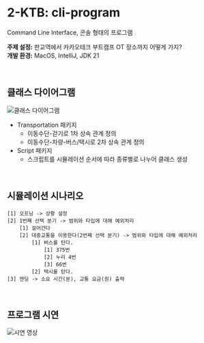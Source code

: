 # 2-KTB: cli-program
Command Line Interface, 콘솔 형태의 프로그램

**주제 설정:** 판교역에서 카카오테크 부트캠프 OT 장소까지 어떻게 가지?<br/>
**개발 환경:** MacOS, IntelliJ, JDK 21

<br/>

## 클래스 다이어그램
![클래스 다이어그램](https://github.com/user-attachments/assets/f6797a77-64a8-4599-88bd-a5f08d03131d)
- Transportation 패키지
  - 이동수단-걷기로 1차 상속 관계 정의
  - 이동수단-차량-버스/택시로 2차 상속 관계 정의
- Script 패키지
  - 스크립트를 시뮬레이션 순서에 따라 종류별로 나누어 클래스 생성

<br/>

## 시뮬레이션 시나리오
````
[1] 오프닝 -> 상황 설정
[2] 1번째 선택 분기 -> 범위와 타입에 대해 예외처리
    [1] 걸어간다
    [2] 대중교통을 이용한다(2번째 선택 분기) -> 범위와 타입에 대해 예외처리
        [1] 버스를 탄다.
            [1] 375번
            [2] 누리 4번
            [3] 66번
        [2] 택시를 탄다.
[3] 엔딩 -> 소요 시간(분), 교통 요금(원) 출력
````

<br/>

## 프로그램 시연
![시연 영상](https://github.com/user-attachments/assets/97b21004-8be0-4b03-9383-cc272f39f6de)